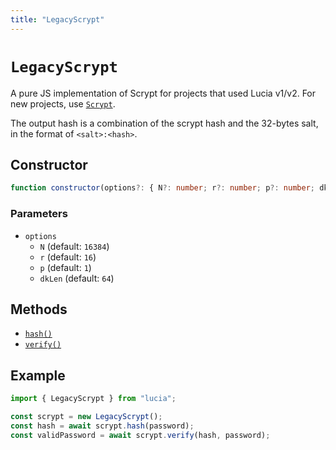 ```yaml
---
title: "LegacyScrypt"
---
```


# `LegacyScrypt`

A pure JS implementation of Scrypt for projects that used Lucia v1/v2. For new projects, use [`Scrypt`](/reference/main/Scrypt).

The output hash is a combination of the scrypt hash and the 32-bytes salt, in the format of `<salt>:<hash>`.

## Constructor

```ts
function constructor(options?: { N?: number; r?: number; p?: number; dkLen?: number }): this;
```

### Parameters

- `options`
  - `N` (default: `16384`)
  - `r` (default: `16`)
  - `p` (default: `1`)
  - `dkLen` (default: `64`)

## Methods

- [`hash()`](/reference/main/LegacyScrypt/hash)
- [`verify()`](/reference/main/LegacyScrypt/verify)

## Example

```ts
import { LegacyScrypt } from "lucia";

const scrypt = new LegacyScrypt();
const hash = await scrypt.hash(password);
const validPassword = await scrypt.verify(hash, password);
```
